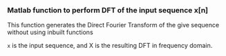 ### Matlab function to perform DFT of the input sequence x[n]

This function generates the Direct Fourier Transform of the give sequence without using inbuilt functions

`x` is the input sequence, and X is the resulting DFT in frequency domain.  